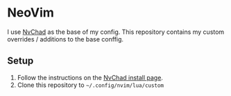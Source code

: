 # NeoVim

I use [NvChad](https://github.com/NvChad/NvChad) as the base of my config.
This repository contains my custom overrides / additions to the base conffig.

## Setup
1. Follow the instructions on the [NvChad install page](https://nvchad.com/docs/quickstart/install).
2. Clone this repository to `~/.config/nvim/lua/custom`
